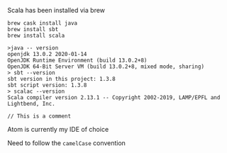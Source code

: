 Scala has been installed via brew

```
brew cask install java
brew install sbt
brew install scala
```
```
>java -- version                                                                                                  
openjdk 13.0.2 2020-01-14
OpenJDK Runtime Environment (build 13.0.2+8)
OpenJDK 64-Bit Server VM (build 13.0.2+8, mixed mode, sharing)
> sbt --version                                                                                                  
sbt version in this project: 1.3.8
sbt script version: 1.3.8
> scalac --version                                                                                                  
Scala compiler version 2.13.1 -- Copyright 2002-2019, LAMP/EPFL and Lightbend, Inc.
```

`// This is a comment`

Atom is currently my IDE of choice

Need to follow the `camelCase` convention
